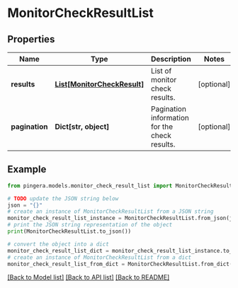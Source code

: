 # MonitorCheckResultList


## Properties

Name | Type | Description | Notes
------------ | ------------- | ------------- | -------------
**results** | [**List[MonitorCheckResult]**](MonitorCheckResult.md) | List of monitor check results. | [optional] 
**pagination** | **Dict[str, object]** | Pagination information for the check results. | [optional] 

## Example

```python
from pingera.models.monitor_check_result_list import MonitorCheckResultList

# TODO update the JSON string below
json = "{}"
# create an instance of MonitorCheckResultList from a JSON string
monitor_check_result_list_instance = MonitorCheckResultList.from_json(json)
# print the JSON string representation of the object
print(MonitorCheckResultList.to_json())

# convert the object into a dict
monitor_check_result_list_dict = monitor_check_result_list_instance.to_dict()
# create an instance of MonitorCheckResultList from a dict
monitor_check_result_list_from_dict = MonitorCheckResultList.from_dict(monitor_check_result_list_dict)
```
[[Back to Model list]](../README.md#documentation-for-models) [[Back to API list]](../README.md#documentation-for-api-endpoints) [[Back to README]](../README.md)


